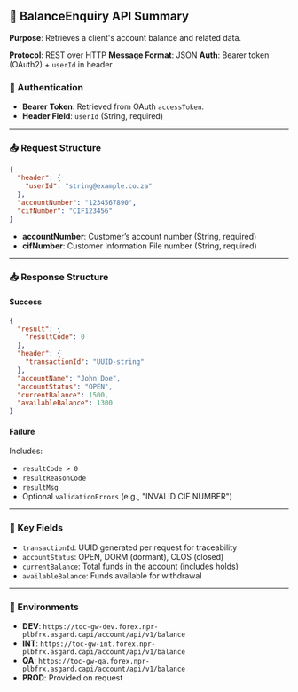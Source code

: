 ## 🧮 BalanceEnquiry API Summary

**Purpose**: Retrieves a client's account balance and related data.

**Protocol**: REST over HTTP
**Message Format**: JSON
**Auth**: Bearer token (OAuth2) + `userId` in header

### 🔐 Authentication

* **Bearer Token**: Retrieved from OAuth `accessToken`.
* **Header Field**: `userId` (String, required)

---

### 📤 Request Structure

```json
{
  "header": {
    "userId": "string@example.co.za"
  },
  "accountNumber": "1234567890",
  "cifNumber": "CIF123456"
}
```

* **accountNumber**: Customer’s account number (String, required)
* **cifNumber**: Customer Information File number (String, required)

---

### 📥 Response Structure

#### Success

```json
{
  "result": {
    "resultCode": 0
  },
  "header": {
    "transactionId": "UUID-string"
  },
  "accountName": "John Doe",
  "accountStatus": "OPEN",
  "currentBalance": 1500,
  "availableBalance": 1300
}
```

#### Failure

Includes:

* `resultCode > 0`
* `resultReasonCode`
* `resultMsg`
* Optional `validationErrors` (e.g., "INVALID CIF NUMBER")

---

### 🧠 Key Fields

* `transactionId`: UUID generated per request for traceability
* `accountStatus`: OPEN, DORM (dormant), CLOS (closed)
* `currentBalance`: Total funds in the account (includes holds)
* `availableBalance`: Funds available for withdrawal

---

### 📍 Environments

* **DEV**: `https://toc-gw-dev.forex.npr-plbfrx.asgard.capi/account/api/v1/balance`
* **INT**: `https://toc-gw-int.forex.npr-plbfrx.asgard.capi/account/api/v1/balance`
* **QA**: `https://toc-gw-qa.forex.npr-plbfrx.asgard.capi/account/api/v1/balance`
* **PROD**: Provided on request
